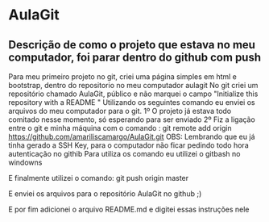 # AulaGit
## Descrição de como o projeto que estava no meu computador, foi parar dentro do github com push

Para meu primeiro projeto no git, criei uma página simples em html e bootstrap, dentro do repositorio no meu computador aulagit
No git criei um repositório chamado AulaGit, público e não marquei o campo "Initialize this repository with a README "
Utilizando os seguintes comando eu enviei os arquivos do meu computador para o git.
	1º O projeto já estava todo comitado nesse momento, só esperando para ser enviado
	2º Fiz a ligação entre o git e minha máquina com o comando : git remote add origin https://github.com/amariliscamargo/AulaGit.git
	OBS: Lembrando que eu já tinha gerado a SSH Key, para o computador não ficar pedindo todo hora autenticação no githib
    Para utiliza os comando eu utilizei o gitbash no windowns

E finalmente utilizei o comando:
git push origin master

E enviei os arquivos para o repositório AulaGit no github ;)

E por fim adicionei o arquivo README.md e digitei essas instruções nele
